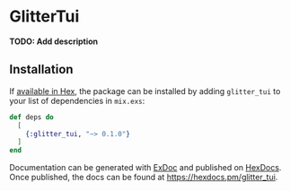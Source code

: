 # GlitterTui

**TODO: Add description**

## Installation

If [available in Hex](https://hex.pm/docs/publish), the package can be installed
by adding `glitter_tui` to your list of dependencies in `mix.exs`:

```elixir
def deps do
  [
    {:glitter_tui, "~> 0.1.0"}
  ]
end
```

Documentation can be generated with [ExDoc](https://github.com/elixir-lang/ex_doc)
and published on [HexDocs](https://hexdocs.pm). Once published, the docs can
be found at <https://hexdocs.pm/glitter_tui>.

